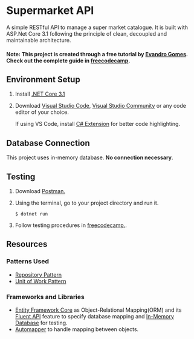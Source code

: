# Supermarket API

A simple RESTful API to manage a super market catalogue. It is built with ASP.Net Core 3.1 following the principle of clean, decoupled and maintainable architecture.

#### Note: This project is created through a free tutorial by [Evandro Gomes](https://github.com/evgomes). Check out the complete guide in [freecodecamp](https://www.freecodecamp.org/news/an-awesome-guide-on-how-to-build-restful-apis-with-asp-net-core-87b818123e28/).

## Environment Setup
1. Install [.NET Core 3.1](https://dotnet.microsoft.com/download)
2. Download [Visual Studio Code](https://code.visualstudio.com/), [Visual Studio Community](https://visualstudio.microsoft.com/downloads/) or any code editor of your choice. 
   
   If using VS Code, install [C# Extension](https://code.visualstudio.com/docs/languages/csharp) for better code highlighting.

## Database Connection
This project uses in-memory database. **No connection necessary**.

## Testing
1. Download [Postman.](https://www.postman.com/)
2. Using the terminal, go to your project directory and run it.

   `$ dotnet run`
3. Follow testing procedures in [freecodecamp.](https://www.freecodecamp.org/news/an-awesome-guide-on-how-to-build-restful-apis-with-asp-net-core-87b818123e28/).

## Resources
### Patterns Used
* [Repository Pattern](https://docs.microsoft.com/en-us/dotnet/architecture/microservices/microservice-ddd-cqrs-patterns/infrastructure-persistence-layer-design#the-repository-pattern)
* [Unit of Work Pattern](https://docs.microsoft.com/en-us/aspnet/mvc/overview/older-versions/getting-started-with-ef-5-using-mvc-4/implementing-the-repository-and-unit-of-work-patterns-in-an-asp-net-mvc-application)
### Frameworks and Libraries
* [Entity Framework Core](https://docs.microsoft.com/en-us/ef/core/) as Object-Relational Mapping(ORM) and its [Fluent API](https://www.entityframeworktutorial.net/efcore/fluent-api-in-entity-framework-core.aspx) feature to specify database mapping and [In-Memory Database](https://docs.microsoft.com/en-us/ef/core/miscellaneous/testing/in-memory) for testing.
* [Automapper](https://automapper.org/) to handle mapping between objects.
